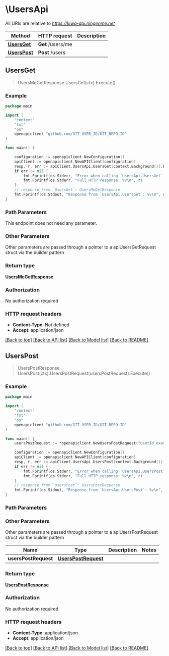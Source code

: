 # \UsersApi

All URIs are relative to *https://kiwa-api.ningenme.net*

Method | HTTP request | Description
------------- | ------------- | -------------
[**UsersGet**](UsersApi.md#UsersGet) | **Get** /users/me | 
[**UsersPost**](UsersApi.md#UsersPost) | **Post** /users | 



## UsersGet

> UsersMeGetResponse UsersGet(ctx).Execute()



### Example

```go
package main

import (
    "context"
    "fmt"
    "os"
    openapiclient "github.com/GIT_USER_ID/GIT_REPO_ID"
)

func main() {

    configuration := openapiclient.NewConfiguration()
    apiClient := openapiclient.NewAPIClient(configuration)
    resp, r, err := apiClient.UsersApi.UsersGet(context.Background()).Execute()
    if err != nil {
        fmt.Fprintf(os.Stderr, "Error when calling `UsersApi.UsersGet``: %v\n", err)
        fmt.Fprintf(os.Stderr, "Full HTTP response: %v\n", r)
    }
    // response from `UsersGet`: UsersMeGetResponse
    fmt.Fprintf(os.Stdout, "Response from `UsersApi.UsersGet`: %v\n", resp)
}
```

### Path Parameters

This endpoint does not need any parameter.

### Other Parameters

Other parameters are passed through a pointer to a apiUsersGetRequest struct via the builder pattern


### Return type

[**UsersMeGetResponse**](UsersMeGetResponse.md)

### Authorization

No authorization required

### HTTP request headers

- **Content-Type**: Not defined
- **Accept**: application/json

[[Back to top]](#) [[Back to API list]](../README.md#documentation-for-api-endpoints)
[[Back to Model list]](../README.md#documentation-for-models)
[[Back to README]](../README.md)


## UsersPost

> UsersPostResponse UsersPost(ctx).UsersPostRequest(usersPostRequest).Execute()



### Example

```go
package main

import (
    "context"
    "fmt"
    "os"
    openapiclient "github.com/GIT_USER_ID/GIT_REPO_ID"
)

func main() {
    usersPostRequest := *openapiclient.NewUsersPostRequest("UserId_example", "Password_example") // UsersPostRequest | 

    configuration := openapiclient.NewConfiguration()
    apiClient := openapiclient.NewAPIClient(configuration)
    resp, r, err := apiClient.UsersApi.UsersPost(context.Background()).UsersPostRequest(usersPostRequest).Execute()
    if err != nil {
        fmt.Fprintf(os.Stderr, "Error when calling `UsersApi.UsersPost``: %v\n", err)
        fmt.Fprintf(os.Stderr, "Full HTTP response: %v\n", r)
    }
    // response from `UsersPost`: UsersPostResponse
    fmt.Fprintf(os.Stdout, "Response from `UsersApi.UsersPost`: %v\n", resp)
}
```

### Path Parameters



### Other Parameters

Other parameters are passed through a pointer to a apiUsersPostRequest struct via the builder pattern


Name | Type | Description  | Notes
------------- | ------------- | ------------- | -------------
 **usersPostRequest** | [**UsersPostRequest**](UsersPostRequest.md) |  | 

### Return type

[**UsersPostResponse**](UsersPostResponse.md)

### Authorization

No authorization required

### HTTP request headers

- **Content-Type**: application/json
- **Accept**: application/json

[[Back to top]](#) [[Back to API list]](../README.md#documentation-for-api-endpoints)
[[Back to Model list]](../README.md#documentation-for-models)
[[Back to README]](../README.md)

